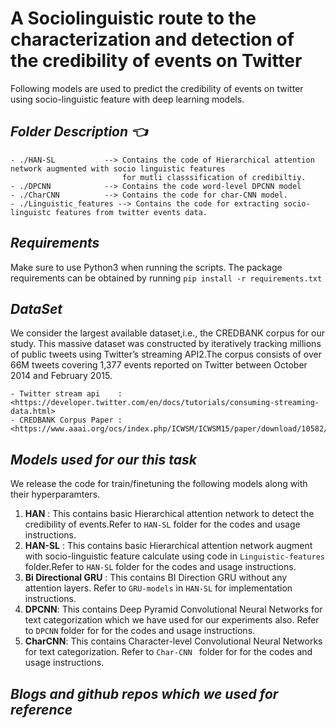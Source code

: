# **A Sociolinguistic route to the characterization and detection of the credibility of events on Twitter**

Following models are used to predict the credibility of events on twitter using socio-linguistic feature with deep learning
models.

**_Folder Description :point_left:_**
-----
 ```
- ./HAN-SL           --> Contains the code of Hierarchical attention network augmented with socio linguistic features 
                          for mutli classsification of credibiltiy.
- ./DPCNN            --> Contains the code word-level DPCNN model
- ./CharCNN          --> Contains the code for char-CNN model.
- ./Linguistic_features --> Contains the code for extracting socio-linguistc features from twitter events data.
```
**_Requirements_**
-----

Make sure to use Python3 when running the scripts. The package requirements can be obtained by running ```pip install -r requirements.txt```

**_DataSet_**
-----
We consider the largest available dataset,i.e., the CREDBANK corpus for our study. This massive dataset was constructed by iteratively tracking millions of public tweets using Twitter’s streaming API2.The corpus consists of over 66M tweets covering 1,377 events reported on Twitter between October 2014 and February 2015.
```
- Twitter stream api    : <https://developer.twitter.com/en/docs/tutorials/consuming-streaming-data.html>
- CREDBANK Corpus Paper : <https://www.aaai.org/ocs/index.php/ICWSM/ICWSM15/paper/download/10582/10509>
```
**_Models used for our this task_**
-----
We release the code for train/finetuning the following models along with their hyperparamters.
1. **HAN** : This contains basic Hierarchical attention network to detect the credibility of events.Refer to ```HAN-SL``` folder for the    codes and usage instructions.
2. **HAN-SL** : This contains basic Hierarchical attention network augment with socio-linguistic feature calculate using code in            ```Linguistic-features``` folder.Refer to ```HAN-SL``` folder for the codes and usage instructions.
3. **Bi Directional GRU** : This contains BI Direction GRU without any attention layers. Refer to ```GRU-models``` in ```HAN-SL``` for      implementation instructions.
4. **DPCNN**: This contains Deep Pyramid Convolutional Neural Networks for text categorization which we have used for our experiments      also. Refer to ```DPCNN``` folder for for the    codes and usage instructions.
5. **CharCNN**: This contains Character-level Convolutional Neural Networks for text categorization. Refer to ```Char-CNN ``` folder for    for the codes and usage instructions.

**_Blogs and github repos which we used for reference_**
-----








